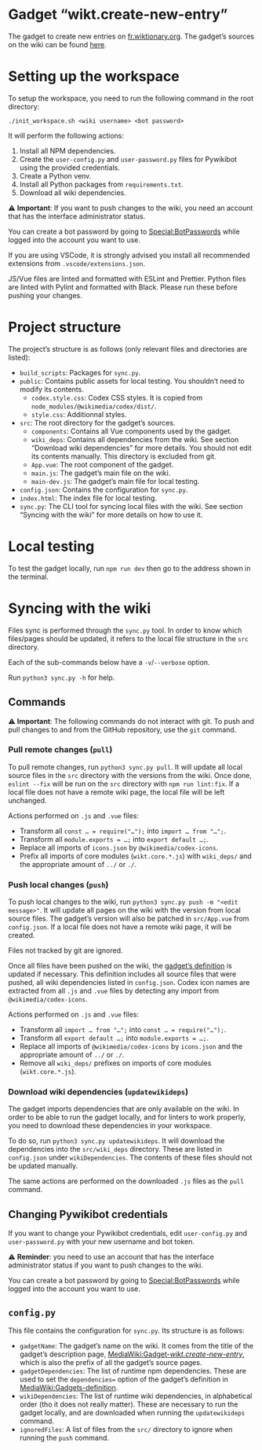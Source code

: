# Gadget “wikt.create-new-entry”

The gadget to create new entries on [fr.wiktionary.org](https://fr.wiktionary.org). The gadget’s sources on the wiki can be found [here](https://fr.wiktionary.org/wiki/Spécial:Index/MediaWiki:Gadget-wikt.create-new-entry).

# Setting up the workspace

To setup the workspace, you need to run the following command in the root directory:

```
./init_workspace.sh <wiki username> <bot password>
```
It will perform the following actions:
1. Install all NPM dependencies.
1. Create the `user-config.py` and `user-password.py` files for Pywikibot using the provided credentials.
1. Create a Python venv.
1. Install all Python packages from `requirements.txt`.
1. Download all wiki dependencies.

⚠️ **Important**: If you want to push changes to the wiki, you need an account that has the interface administrator status.

You can create a bot password by going to [Special:BotPasswords](https://fr.wiktionary.org/wiki/Special:BotPasswords) while logged into the account you want to use.

If you are using VSCode, it is strongly advised you install all recommended extensions from `.vscode/extensions.json`.

JS/Vue files are linted and formatted with ESLint and Prettier. Python files are linted with Pylint and formatted with Black. Please run these before pushing your changes.

# Project structure

The project’s structure is as follows (only relevant files and directories are listed):
* `build_scripts`: Packages for `sync.py`.
* `public`: Contains public assets for local testing. You shouldn’t need to modify its contents.
    * `codex.style.css`: Codex CSS styles. It is copied from `node_modules/@wikimedia/codex/dist/`.
    * `style.css`: Additionnal styles.
* `src`: The root directory for the gadget’s sources.
    * `components`: Contains all Vue components used by the gadget.
    * `wiki_deps`: Contains all dependencies from the wiki. See section “Download wiki dependencies” for more details. You should not edit its contents manually. This directory is excluded from git.
    * `App.vue`: The root component of the gadget.
    * `main.js`: The gadget’s main file on the wiki.
    * `main-dev.js`: The gadget’s main file for local testing.
* `config.json`: Contains the configuration for `sync.py`.
* `index.html`: The index file for local testing.
* `sync.py`: The CLI tool for syncing local files with the wiki.  See section “Syncing with the wiki” for more details on how to use it.

# Local testing

To test the gadget locally, run `npm run dev` then go to the address shown in the terminal.

# Syncing with the wiki

Files sync is performed through the `sync.py` tool. In order to know which files/pages should be updated, it refers to the local file structure in the `src` directory.

Each of the sub-commands below have a `-v`/`--verbose` option.

Run `python3 sync.py -h` for help.

## Commands
⚠️ **Important**: The following commands do not interact with git. To push and pull changes to and from the GitHub repository, use the `git` command.

### Pull remote changes (`pull`)

To pull remote changes, run `python3 sync.py pull`. It will update all local source files in the `src` directory with the versions from the wiki. Once done, `eslint --fix` will be run on the `src` directory with `npm run lint:fix`. If a local file does not have a remote wiki page, the local file will be left unchanged.

Actions performed on `.js` and `.vue` files:
* Transform all `const … = require("…");` into `import … from "…";`.
* Transform all `module.exports = …;` into `export default …;`.
* Replace all imports of `icons.json` by `@wikimedia/codex-icons`.
* Prefix all imports of core modules (`wikt.core.*.js`) with `wiki_deps/` and the appropriate amount of `../` or `./`.

### Push local changes (`push`)

To push local changes to the wiki, run `python3 sync.py push -m "<edit message>"`. It will update all pages on the wiki with the version from local source files. The gadget’s version will also be patched in `src/App.vue` from `config.json`. If a local file does not have a remote wiki page, it will be created.

Files not tracked by git are ignored.

Once all files have been pushed on the wiki, the [gadget’s definition](https://fr.wiktionary.org/wiki/MediaWiki:Gadgets-definition) is updated if necessary. This definition includes all source files that were pushed, all wiki dependencies listed in `config.json`. Codex icon names are extracted from all `.js` and `.vue` files by detecting any import from `@wikimedia/codex-icons`.

Actions performed on `.js` and `.vue` files:
* Transform all `import … from "…";` into `const … = require("…");`.
* Transform all `export default …;` into `module.exports = …;`.
* Replace all imports of `@wikimedia/codex-icons` by `icons.json` and the appropriate amount of `../` or `./`.
* Remove all `wiki_deps/` prefixes on imports of core modules (`wikt.core.*.js`).

### Download wiki dependencies (`updatewikideps`)

The gadget imports dependencies that are only available on the wiki. In order to be able to run the gadget locally, and for linters to work properly, you need to download these dependencies in your workspace.

To do so, run `python3 sync.py updatewikideps`. It will download the dependencies into the `src/wiki_deps` directory. These are listed in `config.json` under `wikiDependencies`. The contents of these files should not be updated manually.

The same actions are performed on the downloaded `.js` files as the `pull` command.

## Changing Pywikibot credentials

If you want to change your Pywikibot credentials, edit `user-config.py` and `user-password.py` with your new username and bot token.

⚠️ **Reminder**: you need to use an account that has the interface administrator status if you want to push changes to the wiki.

You can create a bot password by going to [Special:BotPasswords](https://fr.wiktionary.org/wiki/Special:BotPasswords) while logged into the account you want to use.

## `config.py`

This file contains the configuration for `sync.py`. Its structure is as follows:
* `gadgetName`: The gadget’s name on the wiki. It comes from the title of the gadget’s description page, [MediaWiki:Gadget-*wikt.create-new-entry*](https://fr.wiktionary.org/wiki/MediaWiki:Gadget-wikt.create-new-entry), which is also the prefix of all the gadget’s source pages.
* `gadgetDependencies`: The list of runtime npm dependencies. These are used to set the `dependencies=` option of the gadget’s definition in [MediaWiki:Gadgets-definition](https://fr.wiktionary.org/wiki/MediaWiki:Gadgets-definition).
* `wikiDependencies`: The list of runtime wiki dependencies, in alphabetical order (tho it does not really matter). These are necessary to run the gadget locally, and are downloaded when running the `updatewikideps` command.
* `ignoredFiles`: A list of files from the `src/` directory to ignore when running the `push` command.